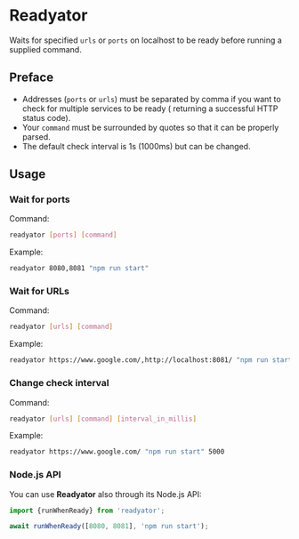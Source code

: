 # Readyator

Waits for specified `urls` or `ports` on localhost to be ready before running a supplied command.

## Preface

- Addresses (`ports` or `urls`) must be separated by comma if you want to check for multiple services to be ready ( returning a successful HTTP status code).
- Your `command` must be surrounded by quotes so that it can be properly parsed.
- The default check interval is 1s (1000ms) but can be changed.

## Usage

### Wait for ports

Command:

```bash
readyator [ports] [command]
```

Example:

```bash
readyator 8080,8081 "npm run start"
```

### Wait for URLs

Command:

```bash
readyator [urls] [command]
```

Example:

```bash
readyator https://www.google.com/,http://localhost:8081/ "npm run start"
```

### Change check interval

Command:

```bash
readyator [urls] [command] [interval_in_millis]
```

Example:

```bash
readyator https://www.google.com/ "npm run start" 5000
```

### Node.js API

You can use **Readyator** also through its Node.js API:

```ts
import {runWhenReady} from 'readyator';

await runWhenReady([8080, 8081], 'npm run start');
```
